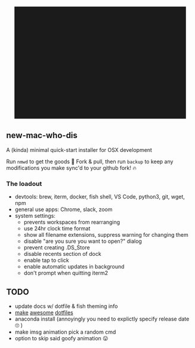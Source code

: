<p align="center">
  <img width="460" height="300" src="assets/nmwd.gif">
</p>

## new-mac-who-dis

A (kinda) minimal quick-start installer for OSX development

Run `nmwd` to get the goods 🎉  Fork & pull, then run `backup` to keep any modifications you make sync'd to your github fork! 🔥 

### The loadout
- devtools: brew, iterm, docker, fish shell, VS Code, python3, git, wget, npm
- general use apps: Chrome, slack, zoom
- system settings:
  - prevents workspaces from rearranging
  - use 24hr clock time format
  - show all filename extensions, suppress warning for changing them
  - disable "are you sure you want to open?" dialog
  - prevent creating .DS_Store
  - disable recents section of dock
  - enable tap to click
  - enable automatic updates in background
  - don't prompt when quitting iterm2

## TODO
- update docs w/ dotfile & fish theming info
- [make](https://github.com/geerlingguy/dotfiles) [awesome](https://github.com/webpro/awesome-dotfiles) [dotfiles](https://github.com/mathiasbynens/dotfiles)
- anaconda install (annoyingly you need to explictly specify release date 🙄 )
- make imsg animation pick a random cmd
- option to skip said goofy animation 😛
